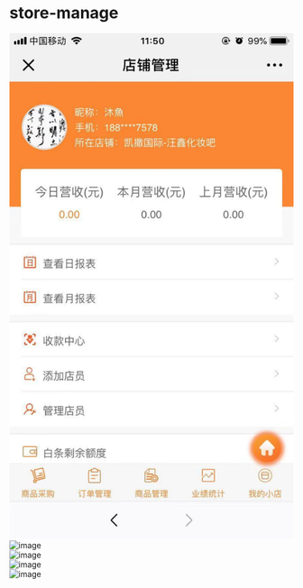 # store-manage
![image](https://github.com/Chale-project/store-manage/blob/master/src/style/img_11.jpg)
<br/>
![image](https://github.com/Chale-project/store-manage/blob/master/src/style/img_12jpg)
<br/>
![image](https://github.com/Chale-project/store-manage/blob/master/src/style/img_13pg)
<br/>
![image](https://github.com/Chale-project/store-manage/blob/master/src/style/img_14jpg)
<br/>
![image](https://github.com/Chale-project/store-manage/blob/master/src/style/img_15jpg)
<br/>
